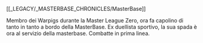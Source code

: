 [[_LEGACY/_MASTERBASE_CHRONICLES/MasterBase]]

Membro dei Warpigs durante la Master League Zero, ora fa capolino di tanto in tanto a bordo della MasterBase.
Ex duellista sportivo, la sua spada è ora al servizio della masterbase. Combatte in prima linea.